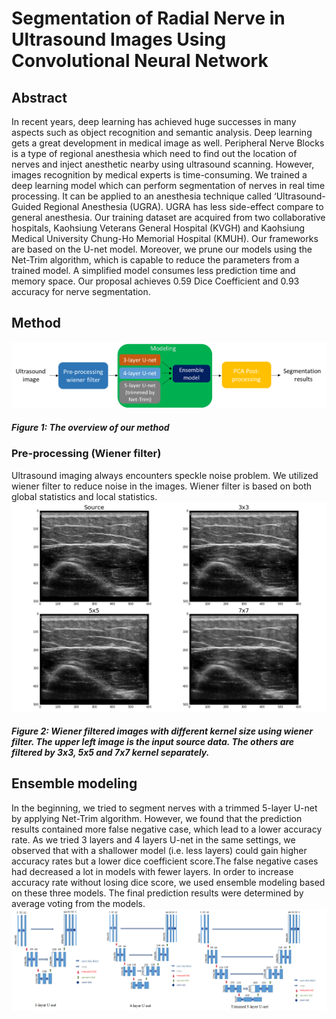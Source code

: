 # Segmentation of Radial Nerve in Ultrasound Images Using Convolutional Neural Network
## Abstract
In recent years, deep learning has achieved huge successes in many aspects such as object recognition and semantic analysis. Deep learning gets a great development in medical image as well. Peripheral Nerve Blocks is a type of regional anesthesia which need to find out the location of nerves and inject anesthetic nearby using ultrasound scanning. However, images recognition by medical experts is time-consuming. We trained a deep learning model which can perform segmentation of nerves in real time processing. It can be applied to an anesthesia technique called ‘Ultrasound-Guided Regional Anesthesia (UGRA). UGRA has less side-effect compare to general anesthesia. Our training dataset are acquired from two collaborative hospitals, Kaohsiung Veterans General Hospital (KVGH) and Kaohsiung Medical University Chung-Ho Memorial Hospital (KMUH). Our frameworks are based on the U-net model. Moreover, we prune our models using the Net-Trim algorithm, which is capable to reduce the parameters from a trained model. A simplified model consumes less prediction time and memory space. Our proposal achieves 0.59 Dice Coefficient and 0.93 accuracy for nerve segmentation.
## Method
![image](https://github.com/asd5637/UltrasoundNerveSegmentation/blob/master/images/method.png)
##### Figure 1: The overview of our method
### Pre-processing (Wiener filter)
Ultrasound imaging always encounters speckle noise problem. We utilized wiener filter to reduce noise in the images. Wiener filter is based on both global statistics and local statistics.
![image](https://github.com/asd5637/UltrasoundNerveSegmentation/blob/master/images/wiener.png)
##### Figure 2: Wiener filtered images with different kernel size using wiener filter. The upper left image is the input source data. The others are filtered by 3x3, 5x5 and 7x7 kernel separately.
## Ensemble modeling
In the beginning, we tried to segment nerves with a trimmed 5-layer U-net by applying Net-Trim algorithm. However, we found that the prediction results contained more false negative case, which lead to a lower accuracy rate. As we tried 3 layers and 4 layers U-net in the same settings, we observed that with a shallower model (i.e. less layers) could gain higher accuracy rates but a lower dice coefficient score.The false negative cases had decreased a lot in models with fewer layers. In order to increase accuracy rate without losing dice score, we used ensemble modeling based on these three models. The final prediction results were determined by average voting from the models.
![image](https://github.com/asd5637/UltrasoundNerveSegmentation/blob/master/images/model.png)

